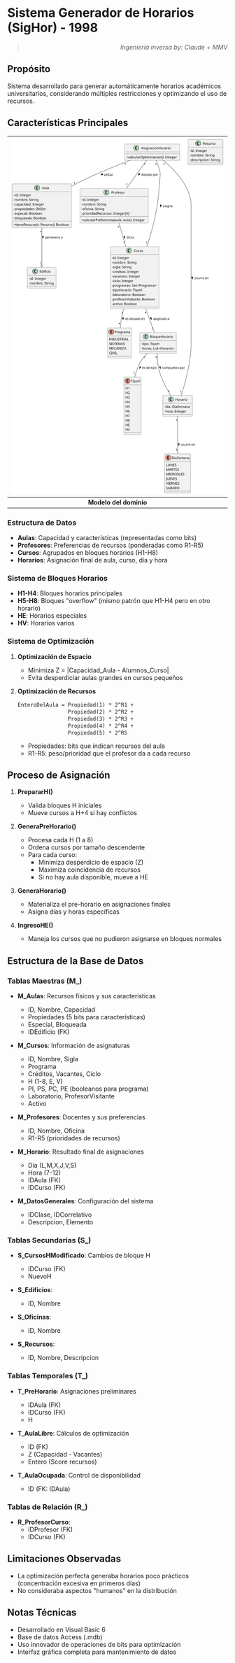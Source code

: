 # Sistema Generador de Horarios (SigHor) - 1998

<div align=right>

> *Ingeniería inversa by: Claude + MMV*

</div>

## Propósito

Sistema desarrollado para generar automáticamente horarios académicos universitarios, considerando múltiples restricciones y optimizando el uso de recursos.

## Características Principales

<div align=center>

|![](/images/modelosUML/MDD.svg)
|:-:
|**Modelo del dominio**

</div>

### Estructura de Datos

- **Aulas**: Capacidad y características (representadas como bits)
- **Profesores**: Preferencias de recursos (ponderadas como R1-R5)
- **Cursos**: Agrupados en bloques horarios (H1-H8)
- **Horarios**: Asignación final de aula, curso, día y hora

### Sistema de Bloques Horarios

- **H1-H4**: Bloques horarios principales
- **H5-H8**: Bloques "overflow" (mismo patrón que H1-H4 pero en otro horario)
- **HE**: Horarios especiales
- **HV**: Horarios varios

### Sistema de Optimización

1. **Optimización de Espacio**
   - Minimiza Z = |Capacidad_Aula - Alumnos_Curso|
   - Evita desperdiciar aulas grandes en cursos pequeños

2. **Optimización de Recursos**
   ```
   EnteroDelAula = Propiedad(1) * 2^R1 + 
                   Propiedad(2) * 2^R2 + 
                   Propiedad(3) * 2^R3 + 
                   Propiedad(4) * 2^R4 + 
                   Propiedad(5) * 2^R5
   ```
   - Propiedades: bits que indican recursos del aula
   - R1-R5: peso/prioridad que el profesor da a cada recurso

## Proceso de Asignación

1. **PrepararH()**
   - Valida bloques H iniciales
   - Mueve cursos a H+4 si hay conflictos

2. **GeneraPreHorario()**
   - Procesa cada H (1 a 8)
   - Ordena cursos por tamaño descendente
   - Para cada curso:
     - Minimiza desperdicio de espacio (Z)
     - Maximiza coincidencia de recursos
     - Si no hay aula disponible, mueve a HE

3. **GeneraHorario()**
   - Materializa el pre-horario en asignaciones finales
   - Asigna días y horas específicas

4. **IngresoHE()**
   - Maneja los cursos que no pudieron asignarse en bloques normales

## Estructura de la Base de Datos

### Tablas Maestras (M_)

- **M_Aulas**: Recursos físicos y sus características
  - ID, Nombre, Capacidad
  - Propiedades (5 bits para características)
  - Especial, Bloqueada
  - IDEdificio (FK)

- **M_Cursos**: Información de asignaturas
  - ID, Nombre, Sigla
  - Programa
  - Créditos, Vacantes, Ciclo
  - H (1-8, E, V)
  - PI, PS, PC, PE (booleanos para programa)
  - Laboratorio, ProfesorVisitante
  - Activo

- **M_Profesores**: Docentes y sus preferencias
  - ID, Nombre, Oficina
  - R1-R5 (prioridades de recursos)

- **M_Horario**: Resultado final de asignaciones
  - Dia (L,M,X,J,V,S)
  - Hora (7-12)
  - IDAula (FK)
  - IDCurso (FK)

- **M_DatosGenerales**: Configuración del sistema
  - IDClase, IDCorrelativo
  - Descripcion, Elemento

### Tablas Secundarias (S_)

- **S_CursosHModificado**: Cambios de bloque H
  - IDCurso (FK)
  - NuevoH

- **S_Edificios**: 
  - ID, Nombre

- **S_Oficinas**: 
  - ID, Nombre

- **S_Recursos**: 
  - ID, Nombre, Descripcion

### Tablas Temporales (T_)

- **T_PreHorario**: Asignaciones preliminares
  - IDAula (FK)
  - IDCurso (FK)
  - H

- **T_AulaLibre**: Cálculos de optimización
  - ID (FK)
  - Z (Capacidad - Vacantes)
  - Entero (Score recursos)

- **T_AulaOcupada**: Control de disponibilidad
  - ID (FK: IDAula)

### Tablas de Relación (R_)

- **R_ProfesorCurso**:
  - IDProfesor (FK)
  - IDCurso (FK)

## Limitaciones Observadas

- La optimización perfecta generaba horarios poco prácticos (concentración excesiva en primeros días)
- No consideraba aspectos "humanos" en la distribución

## Notas Técnicas

- Desarrollado en Visual Basic 6
- Base de datos Access (.mdb)
- Uso innovador de operaciones de bits para optimización
- Interfaz gráfica completa para mantenimiento de datos
